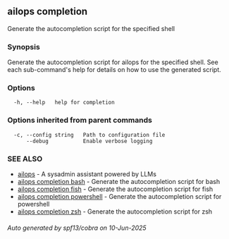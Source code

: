 ## ailops completion

Generate the autocompletion script for the specified shell

### Synopsis

Generate the autocompletion script for ailops for the specified shell.
See each sub-command's help for details on how to use the generated script.


### Options

```
  -h, --help   help for completion
```

### Options inherited from parent commands

```
  -c, --config string   Path to configuration file
      --debug           Enable verbose logging
```

### SEE ALSO

* [ailops](ailops.md)	 - A sysadmin assistant powered by LLMs
* [ailops completion bash](ailops_completion_bash.md)	 - Generate the autocompletion script for bash
* [ailops completion fish](ailops_completion_fish.md)	 - Generate the autocompletion script for fish
* [ailops completion powershell](ailops_completion_powershell.md)	 - Generate the autocompletion script for powershell
* [ailops completion zsh](ailops_completion_zsh.md)	 - Generate the autocompletion script for zsh

###### Auto generated by spf13/cobra on 10-Jun-2025
